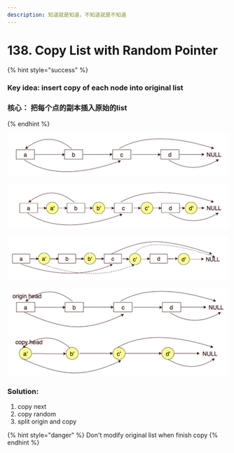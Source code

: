```yaml
---
description: 知道就是知道，不知道就是不知道
---
```


# 138. Copy List with Random Pointer

{% hint style="success" %}
### Key idea: insert copy of each node into original list

### 核心： 把每个点的副本插入原始的list
{% endhint %}

![0, Original list](.gitbook/assets/11.jpg)

![1, Copy &quot;next&quot; and &quot;value&quot; into the original list](.gitbook/assets/12.jpg)

![2, Copy &quot;random&quot; ](.gitbook/assets/13.jpg)

![3, Split original list and copy list, return copy head](.gitbook/assets/14.jpg)

### Solution:

1. copy next
2. copy random
3. split origin and copy

{% hint style="danger" %}
Don't modify original list when finish copy
{% endhint %}



